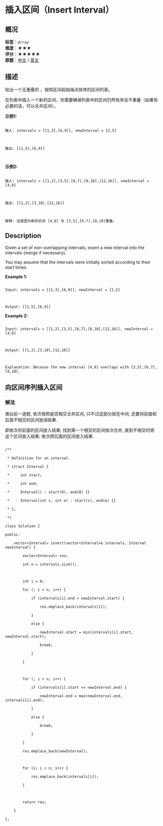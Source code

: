 # 插入区间（Insert Interval）
## 概况
**标签**：*`Array`*<br>
**难度**：★★★<br>
**评分**：★★★★★<br>
**原题**：[中文](https://leetcode-cn.com/problems/insert-interval) / [英文](https://leetcode.com/problems/insert-interval)
## 描述

给出一个无重叠的 ，按照区间起始端点排序的区间列表。



在列表中插入一个新的区间，你需要确保列表中的区间仍然有序且不重叠（如果有必要的话，可以合并区间）。



**示例1:**

```

输入: intervals = [[1,3],[6,9]], newInterval = [2,5]



输出: [[1,5],[6,9]]



```



**示例2:**

```

输入: intervals = [[1,2],[3,5],[6,7],[8,10],[12,16]], newInterval = [4,8]



输出: [[1,2],[3,10],[12,16]]



解释: 这是因为新的区间 [4,8] 与 [3,5],[6,7],[8,10]重叠。

```



## Description

Given a set of non-overlapping intervals, insert a new interval into the intervals (merge if necessary).



You may assume that the intervals were initially sorted according to their start times.



**Example 1:**

```

Input: intervals = [[1,3],[6,9]], newInterval = [2,5]



Output: [[1,5],[6,9]]

```





**Example 2:**

```

Input: intervals = [[1,2],[3,5],[6,7],[8,10],[12,16]], newInterval = [4,8]



Output: [[1,2],[3,10],[12,16]]



Explanation: Because the new interval [4,8] overlaps with [3,5],[6,7],[8,10].

```





## 向区间序列插入区间

### 解法

类似前一道题, 依次按照是否相交合并区间, 只不过这部分放在中间, 还要将前面和后面不相交的区间放进结果.



即依次将前面的区间放入结果; 找到第一个相交的区间依次合并, 直到不相交时把这个区间放入结果; 依次把后面的区间放入结果.

```

/**

 * Definition for an interval.

 * struct Interval {

 *     int start;

 *     int end;

 *     Interval() : start(0), end(0) {}

 *     Interval(int s, int e) : start(s), end(e) {}

 * };

 */

class Solution {

public:

    vector<Interval> insert(vector<Interval>& intervals, Interval newInterval) {

        vector<Interval> res;

        int n = intervals.size();

        

        int i = 0;

        for (; i < n; i++) {

            if (intervals[i].end < newInterval.start) {

                res.emplace_back(intervals[i]);

            }

            else {

                newInterval.start = min(intervals[i].start, newInterval.start);

                break;

            }

        }

        

        for (; i < n; i++) {

            if (intervals[i].start <= newInterval.end) {

                newInterval.end = max(newInterval.end, intervals[i].end);

            }

            else {

                break;

            }

        }

        res.emplace_back(newInterval);

        

        for (i; i < n; i++) {

            res.emplace_back(intervals[i]);

        }

        

        return res;

    }

};

```